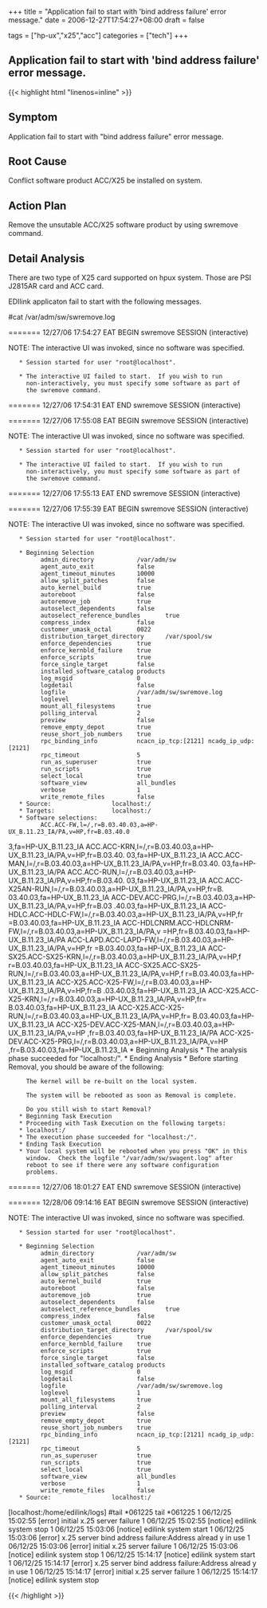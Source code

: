 +++
title = "Application fail to start with 'bind address failure' error message."
date = 2006-12-27T17:54:27+08:00
draft = false

tags = ["hp-ux","x25","acc"]
categories = ["tech"]
+++
## Application fail to start with 'bind address failure' error message.

{{< highlight html "linenos=inline" >}}

Symptom
-------
  Application fail to start with "bind address failure" 
  error message.

Root Cause
----------
  Conflict software product ACC/X25 be installed on system.

Action Plan
-----------
  Remove the unsutable ACC/X25 software product by using swremove command.

Detail Analysis
---------------
  There are two type of X25 card supported on hpux system.
  Those are PSI J2815AR card and ACC card.

  EDIlink applicaton fail to start with the following messages.
  
#cat /var/adm/sw/swremove.log

=======  12/27/06 17:54:27 EAT  BEGIN swremove SESSION (interactive)

NOTE:    The interactive UI was invoked, since no software was
         specified.
         
       * Session started for user "root@localhost".
         
       * The interactive UI failed to start.  If you wish to run
         non-interactively, you must specify some software as part of
         the swremove command.

=======  12/27/06 17:54:31 EAT  END swremove SESSION (interactive)


=======  12/27/06 17:55:08 EAT  BEGIN swremove SESSION (interactive)

NOTE:    The interactive UI was invoked, since no software was
         specified.
         
       * Session started for user "root@localhost".
         
       * The interactive UI failed to start.  If you wish to run
         non-interactively, you must specify some software as part of
         the swremove command.

=======  12/27/06 17:55:13 EAT  END swremove SESSION (interactive)


=======  12/27/06 17:55:39 EAT  BEGIN swremove SESSION (interactive)

NOTE:    The interactive UI was invoked, since no software was
         specified.
         
       * Session started for user "root@localhost".
         
       * Beginning Selection
             admin_directory            /var/adm/sw
             agent_auto_exit            false
             agent_timeout_minutes      10000
             allow_split_patches        false
             auto_kernel_build          true
             autoreboot                 false
             autoremove_job             true
             autoselect_dependents      false
             autoselect_reference_bundles       true
             compress_index             false
             customer_umask_octal       0022
             distribution_target_directory      /var/spool/sw
             enforce_dependencies       true
             enforce_kernbld_failure    true
             enforce_scripts            true
             force_single_target        false
             installed_software_catalog products
             log_msgid                  0
             logdetail                  false
             logfile                    /var/adm/sw/swremove.log
             loglevel                   1
             mount_all_filesystems      true
             polling_interval           2
             preview                    false
             remove_empty_depot         true
             reuse_short_job_numbers    true
             rpc_binding_info           ncacn_ip_tcp:[2121] ncadg_ip_udp:[2121]
             rpc_timeout                5
             run_as_superuser           true
             run_scripts                true
             select_local               true
             software_view              all_bundles
             verbose                    1
             write_remote_files         false
       * Source:                 localhost:/
       * Targets:                localhost:/
       * Software selections:
             ACC.ACC-FW,l=/,r=B.03.40.03,a=HP-UX_B.11.23_IA/PA,v=HP,fr=B.03.40.0
3,fa=HP-UX_B.11.23_IA
             ACC.ACC-KRN,l=/,r=B.03.40.03,a=HP-UX_B.11.23_IA/PA,v=HP,fr=B.03.40.
03,fa=HP-UX_B.11.23_IA
             ACC.ACC-MAN,l=/,r=B.03.40.03,a=HP-UX_B.11.23_IA/PA,v=HP,fr=B.03.40.
03,fa=HP-UX_B.11.23_IA/PA
             ACC.ACC-RUN,l=/,r=B.03.40.03,a=HP-UX_B.11.23_IA/PA,v=HP,fr=B.03.40.
03,fa=HP-UX_B.11.23_IA
             ACC.ACC-X25AN-RUN,l=/,r=B.03.40.03,a=HP-UX_B.11.23_IA/PA,v=HP,fr=B.
03.40.03,fa=HP-UX_B.11.23_IA
             ACC-DEV.ACC-PRG,l=/,r=B.03.40.03,a=HP-UX_B.11.23_IA/PA,v=HP,fr=B.03
.40.03,fa=HP-UX_B.11.23_IA
             ACC-HDLC.ACC-HDLC-FW,l=/,r=B.03.40.03,a=HP-UX_B.11.23_IA/PA,v=HP,fr
=B.03.40.03,fa=HP-UX_B.11.23_IA
             ACC-HDLCNRM.ACC-HDLCNRM-FW,l=/,r=B.03.40.03,a=HP-UX_B.11.23_IA/PA,v
=HP,fr=B.03.40.03,fa=HP-UX_B.11.23_IA/PA
             ACC-LAPD.ACC-LAPD-FW,l=/,r=B.03.40.03,a=HP-UX_B.11.23_IA/PA,v=HP,fr
=B.03.40.03,fa=HP-UX_B.11.23_IA
             ACC-SX25.ACC-SX25-KRN,l=/,r=B.03.40.03,a=HP-UX_B.11.23_IA/PA,v=HP,f
r=B.03.40.03,fa=HP-UX_B.11.23_IA
             ACC-SX25.ACC-SX25-RUN,l=/,r=B.03.40.03,a=HP-UX_B.11.23_IA/PA,v=HP,f
r=B.03.40.03,fa=HP-UX_B.11.23_IA
             ACC-X25.ACC-X25-FW,l=/,r=B.03.40.03,a=HP-UX_B.11.23_IA/PA,v=HP,fr=B
.03.40.03,fa=HP-UX_B.11.23_IA
             ACC-X25.ACC-X25-KRN,l=/,r=B.03.40.03,a=HP-UX_B.11.23_IA/PA,v=HP,fr=
B.03.40.03,fa=HP-UX_B.11.23_IA
             ACC-X25.ACC-X25-RUN,l=/,r=B.03.40.03,a=HP-UX_B.11.23_IA/PA,v=HP,fr=
B.03.40.03,fa=HP-UX_B.11.23_IA
             ACC-X25-DEV.ACC-X25-MAN,l=/,r=B.03.40.03,a=HP-UX_B.11.23_IA/PA,v=HP
,fr=B.03.40.03,fa=HP-UX_B.11.23_IA/PA
             ACC-X25-DEV.ACC-X25-PRG,l=/,r=B.03.40.03,a=HP-UX_B.11.23_IA/PA,v=HP
,fr=B.03.40.03,fa=HP-UX_B.11.23_IA
       * Beginning Analysis
       * The analysis phase succeeded for "localhost:/".
       * Ending Analysis
       * Before starting Removal, you should be aware of the following:
         
         The kernel will be re-built on the local system.
         
         The system will be rebooted as soon as Removal is complete.
         
         Do you still wish to start Removal?
       * Beginning Task Execution
       * Proceeding with Task Execution on the following targets:
       * localhost:/
       * The execution phase succeeded for "localhost:/".
       * Ending Task Execution
       * Your local system will be rebooted when you press "OK" in this
         window.  Check the logfile "/var/adm/sw/swagent.log" after
         reboot to see if there were any software configuration
         problems.

=======  12/27/06 18:01:27 EAT  END swremove SESSION (interactive)


=======  12/28/06 09:14:16 EAT  BEGIN swremove SESSION (interactive)

NOTE:    The interactive UI was invoked, since no software was
         specified.
         
       * Session started for user "root@localhost".
         
       * Beginning Selection
             admin_directory            /var/adm/sw
             agent_auto_exit            false
             agent_timeout_minutes      10000
             allow_split_patches        false
             auto_kernel_build          true
             autoreboot                 false
             autoremove_job             true
             autoselect_dependents      false
             autoselect_reference_bundles       true
             compress_index             false
             customer_umask_octal       0022
             distribution_target_directory      /var/spool/sw
             enforce_dependencies       true
             enforce_kernbld_failure    true
             enforce_scripts            true
             force_single_target        false
             installed_software_catalog products
             log_msgid                  0
             logdetail                  false
             logfile                    /var/adm/sw/swremove.log
             loglevel                   1
             mount_all_filesystems      true
             polling_interval           2
             preview                    false
             remove_empty_depot         true
             reuse_short_job_numbers    true
             rpc_binding_info           ncacn_ip_tcp:[2121] ncadg_ip_udp:[2121]
             rpc_timeout                5
             run_as_superuser           true
             run_scripts                true
             select_local               true
             software_view              all_bundles
             verbose                    1
             write_remote_files         false
       * Source:                 localhost:/
       
       
[localhost:/home/edilink/logs] #tail *061225
tail *061225
1      06/12/25 15:02:55 [error] initial x.25 server failure
1      06/12/25 15:02:55 [notice] edilink system stop
1      06/12/25 15:03:06 [notice] edilink system start
1      06/12/25 15:03:06 [error] x.25 server bind address failure:Address alread
y in use
1      06/12/25 15:03:06 [error] initial x.25 server failure
1      06/12/25 15:03:06 [notice] edilink system stop
1      06/12/25 15:14:17 [notice] edilink system start
1      06/12/25 15:14:17 [error] x.25 server bind address failure:Address alread
y in use
1      06/12/25 15:14:17 [error] initial x.25 server failure
1      06/12/25 15:14:17 [notice] edilink system stop

{{< /highlight >}}
